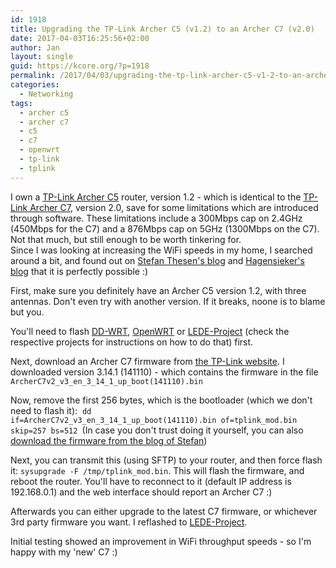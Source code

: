 ```yaml
---
id: 1918
title: Upgrading the TP-Link Archer C5 (v1.2) to an Archer C7 (v2.0)
date: 2017-04-03T16:25:56+02:00
author: Jan
layout: single
guid: https://kcore.org/?p=1918
permalink: /2017/04/03/upgrading-the-tp-link-archer-c5-v1-2-to-an-archer-c7-v2-0/
categories:
  - Networking
tags:
  - archer c5
  - archer c7
  - c5
  - c7
  - openwrt
  - tp-link
  - tplink
---
```

I own a <a href="http://www.tp-link.com/us/products/details/cat-9_Archer-C5.html" target="_blank">TP-Link Archer C5</a> router, version 1.2 - which is identical to the <a href="http://www.tp-link.com/us/products/details/cat-5506_Archer-C7.html" target="_blank">TP-Link Archer C7</a>, version 2.0, save for some limitations which are introduced through software. These limitations include a 300Mbps cap on 2.4GHz (450Mbps for the C7) and a 876Mbps cap on 5GHz (1300Mbps on the C7). Not that much, but still enough to be worth tinkering for.  
Since I was looking at increasing the WiFi speeds in my home, I searched around a bit, and found out on <a href="https://blog.thesen.eu/wie-aus-einem-tp-link-archer-c5-ac1200-ein-archer-c7-ac1750-wurde/" target="_blank">Stefan Thesen's blog</a> and <a href="http://www.hagensieker.com/archerc5toc7/index.php" target="_blank">Hagensieker's blog</a> that it is perfectly possible :)

First, make sure you definitely have an Archer C5 version 1.2, with three antennas. Don't even try with another version. If it breaks, noone is to blame but you.

You'll need to flash <a href="http://www.dd-wrt.com/site/index" target="_blank">DD-WRT</a>, <a href="https://openwrt.org/" target="_blank">OpenWRT</a> or <a href="https://lede-project.org" target="_blank">LEDE-Project</a> (check the respective projects for instructions on how to do that) first.

Next, download an Archer C7 firmware from [the TP-Link website](http://www.tp-link.com/en/download/Archer-C7_V2.html#Firmware). I downloaded version 3.14.1 (141110) - which contains the firmware in the file `ArcherC7v2_v3_en_3_14_1_up_boot(141110).bin`

Now, remove the first 256 bytes, which is the bootloader (which we don't need to flash it):  `dd if=ArcherC7v2_v3_en_3_14_1_up_boot(141110).bin of=tplink_mod.bin skip=257 bs=512 `(In case you don't trust doing it yourself, you can also <a href="http://thesen.eu/files/tplink_mod.bin" target="_blank">download the firmware from the blog of Stefan</a>)

Next, you can transmit this (using SFTP) to your router, and then force flash it: `sysupgrade -F /tmp/tplink_mod.bin`. This will flash the firmware, and reboot the router. You'll have to reconnect to it (default IP address is 192.168.0.1) and the web interface should report an Archer C7 :)

Afterwards you can either upgrade to the latest C7 firmware, or whichever 3rd party firmware you want. I reflashed to <a href="https://lede-project.org" target="_blank">LEDE-Project</a>.

Initial testing showed an improvement in WiFi throughput speeds - so I'm happy with my 'new' C7 :)